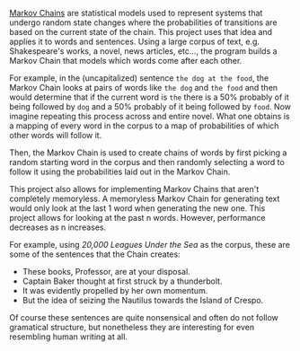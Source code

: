 [Markov Chains](https://en.wikipedia.org/wiki/Markov_chain) are statistical models used to represent systems that undergo random state changes where the probabilities of transitions are based on the current state of the chain. This project uses that idea and applies it to words and sentences. Using a large corpus of text, e.g. Shakespeare's works, a novel, news articles, etc..., the program builds a Markov Chain that models which words come after each other. 

For example, in the (uncapitalized) sentence `the dog at the food`, the Markov Chain looks at pairs of words like `the dog` and `the food` and then would determine that if the current word is `the` there is a 50% probably of it being followed by `dog` and a 50% probably of it being followed by `food`. Now imagine repeating this process across and entire novel. What one obtains is a mapping of every word in the corpus to a map of probabilities of which other words will follow it.

Then, the Markov Chain is used to create chains of words by first picking a random starting word in the corpus and then randomly selecting a word to follow it using the probabilities laid out in the Markov Chain.

This project also allows for implementing Markov Chains that aren't completely memoryless. A memoryless Markov Chain for generating text would only look at the last 1 word when generating the new one. This project allows for looking at the past n words. However, performance decreases as n increases.

For example, using *20,000 Leagues Under the Sea* as the corpus, these are some of the sentences that the Chain creates:

* These books, Professor, are at your disposal.
* Captain Baker thought at first struck by a thunderbolt.
* It was evidently propelled by her own momentum.
* But the idea of seizing the Nautilus towards the Island of Crespo.

Of course these sentences are quite nonsensical and often do not follow gramatical structure, but nonetheless they are interesting for even resembling human writing at all.